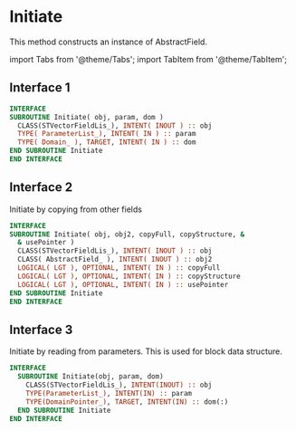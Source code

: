 # Initiate

This method constructs an instance of AbstractField.

import Tabs from '@theme/Tabs';
import TabItem from '@theme/TabItem';

## Interface 1

<Tabs>

<TabItem value="1" label="Interface 1" default>

```fortran
INTERFACE
SUBROUTINE Initiate( obj, param, dom )
  CLASS(STVectorFieldLis_), INTENT( INOUT ) :: obj
  TYPE( ParameterList_), INTENT( IN ) :: param
  TYPE( Domain_ ), TARGET, INTENT( IN ) :: dom
END SUBROUTINE Initiate
END INTERFACE
```

</TabItem>

<TabItem value="close" label="↢ " >

</TabItem>

</Tabs>

## Interface 2

<Tabs>

<TabItem value="2" label="Interface 2" default>

Initiate by copying from other fields

```fortran
INTERFACE
SUBROUTINE Initiate( obj, obj2, copyFull, copyStructure, &
  & usePointer )
  CLASS(STVectorFieldLis_), INTENT( INOUT ) :: obj
  CLASS( AbstractField_ ), INTENT( INOUT ) :: obj2
  LOGICAL( LGT ), OPTIONAL, INTENT( IN ) :: copyFull
  LOGICAL( LGT ), OPTIONAL, INTENT( IN ) :: copyStructure
  LOGICAL( LGT ), OPTIONAL, INTENT( IN ) :: usePointer
END SUBROUTINE Initiate
END INTERFACE
```

</TabItem>

<TabItem value="close" label="↢ " >

</TabItem>

</Tabs>

## Interface 3

<Tabs>

<TabItem value="3" label="Interface 3" default>

Initiate by reading from parameters. This is used for block data structure.

```fortran
INTERFACE
  SUBROUTINE Initiate(obj, param, dom)
    CLASS(STVectorFieldLis_), INTENT(INOUT) :: obj
    TYPE(ParameterList_), INTENT(IN) :: param
    TYPE(DomainPointer_), TARGET, INTENT(IN) :: dom(:)
  END SUBROUTINE Initiate
END INTERFACE
```

</TabItem>

<TabItem value="close" label="↢ " >

</TabItem>

</Tabs>
